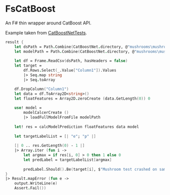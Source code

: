 # FsCatBoost
An F# thin wrapper around CatBoost API.

Example taken from [CatBoostNetTests](https://github.com/catboost/catboost/blob/master/catboost/dotnet/CatBoostNetTests/CatBoostModelEvaluatorTest.cs).

```fsharp
result {
    let dsPath = Path.Combine(CatBoostNet.directory, @"mushrooms\mushrooms.csv")
    let modelPath = Path.Combine(CatBoostNet.directory, @"mushrooms\mushroom_model.cbm")
            
    let df = Frame.ReadCsv(dsPath, hasHeaders = false)
    let target =
        df.Rows.Select(_.Value["Column1"]).Values
        |> Seq.map string
        |> Seq.toArray

    df.DropColumn("Column1")
    let data = df.ToArray2D<string>()
    let floatFeatures = Array2D.zeroCreate (data.GetLength(0)) 0 
            
    use! model =
        modelCalcerCreate ()
        |> loadFullModelFromFile modelPath
            
    let! res = calcModelPrediction floatFeatures data model
            
    let targetLabelList = [| "e"; "p" |]
            
    [| 0 .. res.GetLength(0) - 1 |]
    |> Array.iter (fun i ->
        let argmax = if res[i, 0] > 0 then 1 else 0
        let predLabel = targetLabelList[argmax]
                
        predLabel.Should().Be(target[i], $"Mushroom test crashed on sample {i + 1}") |> ignore)
}
|> Result.mapError (fun e ->
    output.WriteLine(e)
    Assert.Fail())
```
